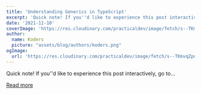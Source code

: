 ```yaml
---
title: 'Understanding Generics in TypeScript'
excerpt: 'Quick note! If you''d like to experience this post interactively, go to...'
date: '2021-11-10'
coverImage: 'https://res.cloudinary.com/practicaldev/image/fetch/s--TKmvqZpd--/c_imagga_scale,f_auto,fl_progressive,h_420,q_auto,w_1000/https://dev-to-uploads.s3.amazonaws.com/uploads/articles/nsfr7wgah882ap44bycd.png'
author:
  name: Koders
  picture: "assets/blog/authors/koders.png"
ogImage:
  url: 'https://res.cloudinary.com/practicaldev/image/fetch/s--TKmvqZpd--/c_imagga_scale,f_auto,fl_progressive,h_420,q_auto,w_1000/https://dev-to-uploads.s3.amazonaws.com/uploads/articles/nsfr7wgah882ap44bycd.png'
---
```


Quick note! If you''d like to experience this post interactively, go to...

[Read more](https://dev.to/plondon/understanding-generics-in-typescript-2hfh)
